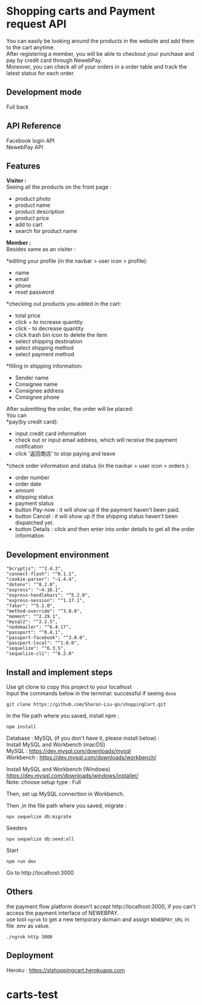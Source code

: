 # Shopping carts and Payment request API <br />
You can easily be looking around the products in the website and add them to the cart anytime. <br />
After registering a member, you will be able to checkout your purchase and pay by credit card through NewebPay. <br />
Moreover, you can check all of your orders in a order table and track the latest status for each order. <br />

## Development mode <br />
Full back <br />

## API Reference <br />
Facebook login API <br />
NewebPay API <br />

## Features <br />
**Visiter :** <br />
Seeing all the products on the front page :<br />
 * product photo<br />
 * product name <br />
 * product description <br />
 * product price <br />
 * add to cart <br />
 * search for product name<br />

**Member :** <br />
Besides same as an visiter : <br />

*editing your profile (in the navbar > user icon > profile):<br />
  * name  <br />
  * email <br />
  * phone <br />
  * reset password <br />

*checking out products you added in the cart:<br />
  * total price  <br />
  * click + to increase quantity <br />
  * click - to decrease quantity <br />
  * click trash bin icon to delete the item <br />
  * select shipping destination <br />
  * select shipping method <br />
  * select payment method <br />

*filling in shipping information:<br /> 
  * Sender name <br />
  * Consignee name<br />
  * Consignee address<br />
  * Consignee phone<br />

After submitting the order, the order will be placed:  <br /> 
You can <br />
*pay(by credit card):<br /> 
  * input credit card information<br />
  * check out or input email address, which will receive the payment notification<br />
  * click '返回商店' to stop paying and leave <br />

*check order information and status (in the navbar > user icon > orders ):<br /> 
  * order number<br />
  * order date<br />
  * amount<br />
  * shipping status<br />
  * payment status<br />
  * button Pay-now : it will show up if the payment haven't been paid. <br />
  * button Cancel : it will show up if the shipping status  haven't been dispatched yet. <br />
  * button Details : click and then enter into order details to get all the order information<br />

## Development environment <br />
    "bcryptjs": "^2.4.3", 
    "connect-flash": "^0.1.1", 
    "cookie-parser": "~1.4.4", 
    "dotenv": "^8.2.0", 
    "express": "~4.16.1", 
    "express-handlebars": "^5.2.0", 
    "express-session": "^1.17.1", 
    "faker": "^5.1.0", 
    "method-override": "^3.0.0", 
    "moment": "^2.29.1", 
    "mysql2": "^2.2.5", 
    "nodemailer": "^6.4.17", 
    "passport": "^0.4.1", 
    "passport-facebook": "^3.0.0", 
    "passport-local": "^1.0.0", 
    "sequelize": "^6.3.5", 
    "sequelize-cli": "^6.2.0" 

## Install and implement steps <br />
Use git clone to copy this project to your localhost <br />
Input the commands below in the terminal: successful if seeing `done` <br />

```
git clone https://github.com/Sharon-Liu-go/shoppingCart.git
```

In the file path where you saved, install npm :<br />
```
npm install
```

Database : MySQL (if you don't have it, please install below) : <br />
Install  MySQL and  Workbench (macOS) <br />
MySQL : https://dev.mysql.com/downloads/mysql<br />
Workbench : https://dev.mysql.com/downloads/workbench/<br />

Install  MySQL and  Workbench (Windows) <br />
https://dev.mysql.com/downloads/windows/installer/<br />
Note: choose setup type : Full <br />


Then, set up MySQL connection in Workbench.<br />

Then ,in the file path where you saved, migrate :<br />

```
npx sequelize db:migrate
```

Seeders <br />
```
npx sequelize db:seed:all
```

Start <br />
```
npm run dev
```
Go to http://localhost:3000 

## Others <br />
the payment flow platform doesn't accept http://localhost:3000, if you can't access the payment interface of NEWEBPAY. <br />
use tool `ngrok` to get a new temporary domain and assign `NEWEBPAY_URL` in file .env as value. <br />
```
./ngrok http 3000
```

## Deployment <br />
Heroku : https://slshoppingcart.herokuapp.com
# carts-test
